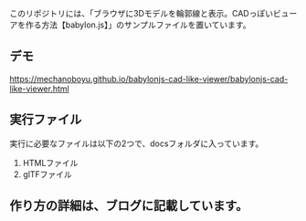 
このリポジトリには、「ブラウザに3Dモデルを輪郭線と表示。CADっぽいビューアを作る方法【babylon.js】」のサンプルファイルを置いています。

## デモ

https://mechanoboyu.github.io/babylonjs-cad-like-viewer/babylonjs-cad-like-viewer.html

## 実行ファイル
実行に必要なファイルは以下の2つで、docsフォルダに入っています。

1. HTMLファイル
2. glTFファイル

## 作り方の詳細は、ブログに記載しています。



<!-- ![複数のDwgファイルのモデル空間を、一括で1枚の図面に集めて、並べまている様子](https://www.noboyu.com/wp-content/uploads/2023/01/batch-insert-demo.gif) -->

